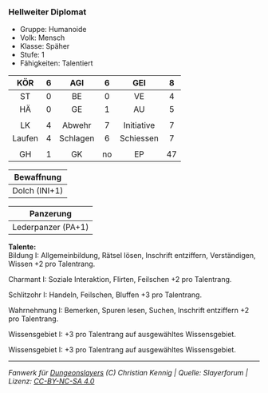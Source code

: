 ### Hellweiter Diplomat

- Gruppe: Humanoide
- Volk: Mensch
- Klasse: Späher
- Stufe: 1
- Fähigkeiten: Talentiert

|  KÖR   |  6  |   AGI    |  6  |    GEI     |  8  |
| :----: | :-: | :------: | :-: | :--------: | :-: |
|   ST   |  0  |    BE    |  0  |     VE     |  4  |
|   HÄ   |  0  |    GE    |  1  |     AU     |  5  |
|        |     |          |     |            |     |
|   LK   |  4  |  Abwehr  |  7  | Initiative |  7  |
| Laufen |  4  | Schlagen |  6  | Schiessen  |  7  |
|        |     |          |     |            |     |
|   GH   |  1  |    GK    | no  |     EP     | 47  |

|  Bewaffnung   |
| :-----------: |
| Dolch (INI+1) |

|     Panzerung      |
| :----------------: |
| Lederpanzer (PA+1) |

**Talente:**  
Bildung I: Allgemeinbildung, Rätsel lösen, Inschrift entziffern, Verständigen, Wissen +2 pro Talentrang.

Charmant I: Soziale Interaktion, Flirten, Feilschen +2 pro Talentrang.

Schlitzohr I: Handeln, Feilschen, Bluffen +3 pro Talentrang.

Wahrnehmung I: Bemerken, Spuren lesen, Suchen, Inschrift entziffern +2 pro Talentrang.

Wissensgebiet I: +3 pro Talentrang auf ausgewähltes Wissensgebiet.

Wissensgebiet I: +3 pro Talentrang auf ausgewähltes Wissensgebiet.

---

_Fanwerk für [Dungeonslayers](https://www.dungeonslayers.net/) (C) Christian Kennig | Quelle: Slayerforum | Lizenz: [CC-BY-NC-SA 4.0](https://creativecommons.org/licenses/by-nc-sa/4.0/deed.de)_
